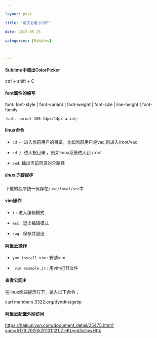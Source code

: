 ---
layout: post
title: "每天必看小知识"
date: 2017-05-25
categories: [MyNotes]

---

#### Sublime中调出ColorPicker
ctrl + shift + C

#### font属性的缩写
font: font-style | font-variant | font-weight | font-size | line-height | font-family
``font: normal 100 14px/14px arial;``

#### linux命令
- ``cd ~``: 进入当前用户的目录，比如当前用户是vac,则进入/root/vac
- ``cd /``: 进入根目录  ，例如linux系统进入到 /root
- ``pwd``: 输出当前目录的全路径

##### linux下载程序
下载的程序统一保存在``/usr/local/src``中

#### vim操作
- ``i`` : 进入编辑模式
- ``esc`` : 退出编辑模式
- ``:wq`` : 保存并退出

#### 阿里云操作
- ``yum install vim`` : 安装vim
- `` vim example.js`` : 用vim打开文件

#### 查看公网IP
在linux终端提示符下，输入以下命令：
curl members.3322.org/dyndns/getip

#### 阿里云配置外网访问
https://help.aliyun.com/document_detail/25475.html?spm=5176.2020520101.121.2.eKLyed#allowHttp

